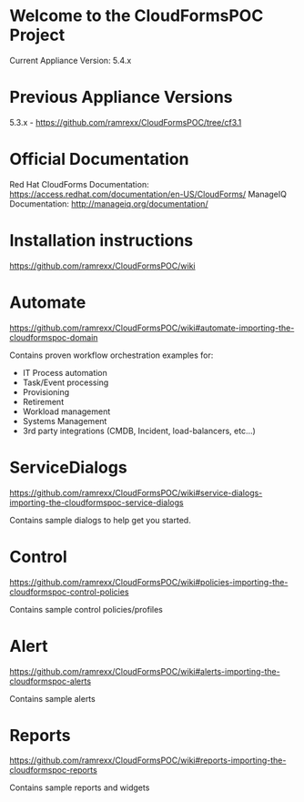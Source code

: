 Welcome to the CloudFormsPOC Project
====================================
Current Appliance Version: 5.4.x

Previous Appliance Versions
====================================
5.3.x - https://github.com/ramrexx/CloudFormsPOC/tree/cf3.1

Official Documentation
====================================
Red Hat CloudForms Documentation: https://access.redhat.com/documentation/en-US/CloudForms/
ManageIQ Documentation: http://manageiq.org/documentation/

Installation instructions
====================================
https://github.com/ramrexx/CloudFormsPOC/wiki

Automate 
========================
https://github.com/ramrexx/CloudFormsPOC/wiki#automate-importing-the-cloudformspoc-domain

Contains proven workflow orchestration examples for:
  - IT Process automation
  - Task/Event processing
  - Provisioning
  - Retirement
  - Workload management
  - Systems Management
  - 3rd party integrations (CMDB, Incident, load-balancers, etc...)


ServiceDialogs
==============
https://github.com/ramrexx/CloudFormsPOC/wiki#service-dialogs-importing-the-cloudformspoc-service-dialogs

Contains sample dialogs to help get you started.


Control
=======
https://github.com/ramrexx/CloudFormsPOC/wiki#policies-importing-the-cloudformspoc-control-policies

Contains sample control policies/profiles


Alert
=====
https://github.com/ramrexx/CloudFormsPOC/wiki#alerts-importing-the-cloudformspoc-alerts

Contains sample alerts

Reports
=======
https://github.com/ramrexx/CloudFormsPOC/wiki#reports-importing-the-cloudformspoc-reports

Contains sample reports and widgets

